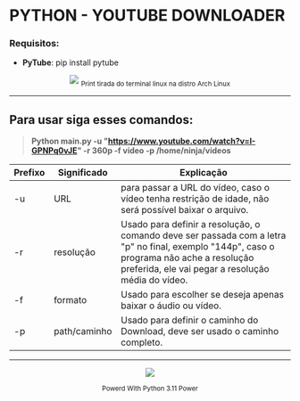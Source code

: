 # PYTHON - YOUTUBE DOWNLOADER
### Requisitos:
* **PyTube**: pip install pytube
<p align="center">
  <img src="https://github.com/NinjaHKZ/YouTube-Downloader/assets/100825381/05dfb3bd-5bb1-43ea-97cd-49dace718f45">
  <sub>Print tirada do terminal linux na distro Arch Linux</sub>
</p>

___
## Para usar siga esses comandos:
> **Python main.py -u "https://www.youtube.com/watch?v=I-GPNPq0vJE" -r 360p -f video -p /home/ninja/videos**


| Prefixo | Significado | Explicação |
| ------- | ----------- | ---------- |
|   -u    |    URL      | para passar a URL do vídeo, caso o vídeo tenha restrição de idade, não será possível baixar o arquivo.| 
|   -r    |  resolução  | Usado para definir a resolução, o comando deve ser passada com a letra "p" no final, exemplo "144p", caso o programa não ache a resolução preferida, ele vai pegar a resolução média do vídeo. |
|   -f    |  formato    | Usado para escolher se deseja apenas baixar o áudio ou vídeo. |
|   -p    | path/caminho | Usado para definir o caminho do Download, deve ser usado o caminho completo. |

___

<p align="center">
  <img src="https://github.com/NinjaHKZ/YouTube-Downloader/assets/100825381/cd6a6ccd-dbcc-49d3-9d12-640527155fcd">
</p>

<p align="center">
  <sub>Powerd With Python 3.11 Power</sub>
</p>

